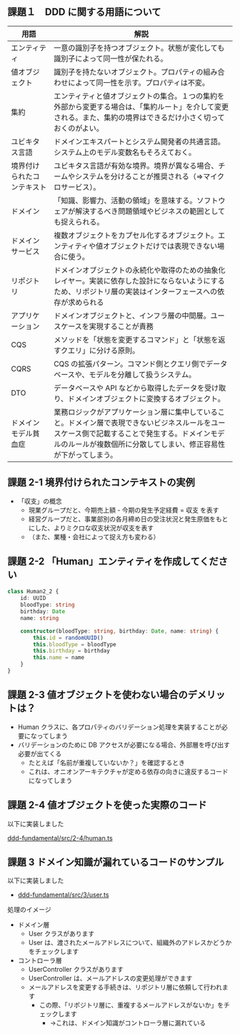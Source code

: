 ## 課題１　DDD に関する用語について

| 用語            | 解説                                                                                                        |
| ------------- | --------------------------------------------------------------------------------------------------------- |
| エンティティ        | 一意の識別子を持つオブジェクト。状態が変化しても識別子によって同一性が保たれる。                                                                  |
| 値オブジェクト       | 識別子を持たないオブジェクト。プロパティの組み合わせによって同一性を示す。プロパティは不変。                                                            |
| 集約            | エンティティと値オブジェクトの集合。１つの集約を外部から変更する場合は、「集約ルート」を介して変更される。また、集約の境界はできるだけ小さく切っておくのがよい。                          |
| ユビキタス言語       | ドメインエキスパートとシステム開発者の共通言語。システム上のモデル変数名もそろえておく。                                                              |
| 境界付けられたコンテキスト | ユビキタス言語が有効な境界。境界が異なる場合、チームやシステムを分けることが推奨される（⇒マイクロサービス）。                                                   |
| ドメイン          | 「知識、影響力、活動の領域」を意味する。ソフトウェアが解決するべき問題領域やビジネスの範囲としても捉えられる。                                                   |
| ドメインサービス      | 複数オブジェクトをカプセル化するオブジェクト。エンティティや値オブジェクトだけでは表現できない場合に使う。                                                     |
| リポジトリ         | ドメインオブジェクトの永続化や取得のための抽象化レイヤー。実装に依存した設計にならないようにするため、リポジトリ層の実装はインターフェースへの依存が求められる                           |
| アプリケーション      | ドメインオブジェクトと、インフラ層の中間層。ユースケースを実現することが責務                                                                    |
| CQS           | メソッドを「状態を変更するコマンド」と「状態を返すクエリ」に分ける原則。                                                                      |
| CQRS          | CQS の拡張パターン。コマンド側とクエリ側でデータベースや、モデルを分離して扱うシステム。                                                             |
| DTO           | データベースや API などから取得したデータを受け取り、ドメインオブジェクトに変換するオブジェクト。                                                         |
| ドメインモデル貧血症    | 業務ロジックがアプリケーション層に集中していること。ドメイン層で表現できないビジネスルールをユースケース側で記載することで発生する。ドメインモデルのルールが複数個所に分散してしまい、修正容易性が下がってしまう。 |

## 課題 2-1 境界付けられたコンテキストの実例

- 「収支」の概念
	- 現業グループだと、今期売上額 - 今期の発生予定経費 = 収支 を表す
	- 経営グループだと、事業部別の各月締め日の受注状況と発生原価をもとにした、よりミクロな収支状況が収支を表す
	- （また、業種・会社によって捉え方も変わる）

## 課題 2-2 「Human」エンティティを作成してください

```ts
class Human2_2 {
    id: UUID
    bloodType: string
    birthday: Date
    name: string

    constructor(bloodType: string, birthday: Date, name: string) {
        this.id = randomUUID()
        this.bloodType = bloodType
        this.birthday = birthday
        this.name = name
    }    
}
```

## 課題 2-3 値オブジェクトを使わない場合のデメリットは？

- Human クラスに、各プロパティのバリデーション処理を実装することが必要になってしまう
- バリデーションのために DB アクセスが必要になる場合、外部層を呼び出す必要が出てくる
	- たとえば「名前が重複していないか？」を確認するとき
	- これは、オニオンアーキテクチャが定める依存の向きに違反するコードになってしまう

## 課題 2-4 値オブジェクトを使った実際のコード

以下に実装しました

[ddd-fundamental/src/2-4/human.ts](https://github.com/praha-kmishima/ddd-fundamental/blob/main/src/2-4/human.ts)

## 課題 3 ドメイン知識が漏れているコードのサンプル

以下に実装しました
- [ddd-fundamental/src/3/user.ts](https://github.com/praha-kmishima/ddd-fundamental/blob/main/src/3/user.ts)

処理のイメージ
- ドメイン層
	- User クラスがあります
	- User は、渡されたメールアドレスについて、組織外のアドレスかどうかをチェックします
- コントローラ層
	- UserController クラスがあります
	- UserController は、メールアドレスの変更処理ができます
	- メールアドレスを変更する手続きは、リポジトリ層に依頼して行われます
		- この際、「リポジトリ層に、重複するメールアドレスがないか」をチェックします
			- →これは、ドメイン知識がコントローラ層に漏れている


